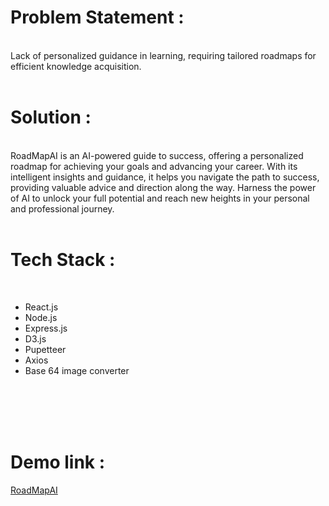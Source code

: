 <h1>Problem Statement :</h1></br>
Lack of personalized guidance in learning, requiring tailored roadmaps for efficient knowledge acquisition.
</br>
</br>
<h1>Solution :</h1></br>
RoadMapAI is an AI-powered guide to success, offering a personalized roadmap for achieving your goals and advancing your career. With its intelligent insights and guidance, it helps you navigate the path to success, providing valuable advice and direction along the way. Harness the power of AI to unlock your full potential and reach new heights in your personal and professional journey.
</br>
</br>
<h1>Tech Stack :</h1></br>
<ul>
  <li>React.js</li>
  <li>Node.js</li>
  <li>Express.js</li>
  <li>D3.js</li>
  <li>Pupetteer</li>
  <li>Axios</li>
  <li>Base 64 image converter</li>
</ul>
</br>
</br>

</br>
</br>
<h1>Demo link : </h1>
<a href="https://main--peaceful-pixie-1ccecf.netlify.app/">RoadMapAI</a>
